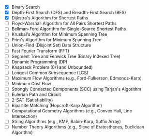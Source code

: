 - [x] Binary Search 
- [x] Depth-First Search (DFS) and Breadth-First Search (BFS) 
- [x] Dijkstra's Algorithm for Shortest Paths 
- [ ] Floyd-Warshall Algorithm for All Pairs Shortest Paths
- [ ] Bellman-Ford Algorithm for Single-Source Shortest Paths
- [ ] Kruskal's Algorithm for Minimum Spanning Tree
- [ ] Prim's Algorithm for Minimum Spanning Tree
- [ ] Union-Find (Disjoint Set) Data Structure 
- [ ] Fast Fourier Transform (FFT)
- [ ] Segment Tree and Fenwick Tree (Binary Indexed Tree) 
- [ ] Dynamic Programming (DP) 
- [ ] Knapsack Problem (0/1 and Unbounded)
- [ ] Longest Common Subsequence (LCS) 
- [ ] Maximum Flow Algorithms (e.g., Ford-Fulkerson, Edmonds-Karp) 
- [ ] Minimum Cost Flow 
- [ ] Strongly Connected Components (SCC) using Tarjan's Algorithm 
- [ ] Eulerian Path and Circuit 
- [ ] 2-SAT (Satisfiability) 
- [ ] Bipartite Matching (Hopcroft-Karp Algorithm)
- [ ] Computational Geometry Algorithms (e.g., Convex Hull, Line Intersection) 
- [ ] String Algorithms (e.g., KMP, Rabin-Karp, Suffix Array) 
- [ ] Number Theory Algorithms (e.g., Sieve of Eratosthenes, Euclidean Algorithm) 